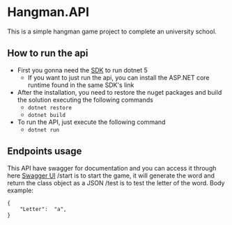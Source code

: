 # Hangman.API

This is a simple hangman game project to complete an university school.

## How to run the api

 - First you gonna need the [SDK](https://dotnet.microsoft.com/download/dotnet/5.0) to run dotnet 5
   - If you want to just run the api, you can install the ASP.NET core runtime found in the same SDK's link
 - After the installation, you need to restore the nuget packages and build the solution executing the following commands
   - `dotnet restore`
   - `dotnet build`
- To run the API, just execute the following command
   - `dotnet run`

## Endpoints usage

This API have swagger for documentation and you can access it through here [Swagger UI](https://localhost:5001/swagger/index.html)
/start is to start the game, it will generate the word and return the class object as a JSON
/test is to test the letter of the word. Body example:

    {
    	"Letter":  "a",
    } 
